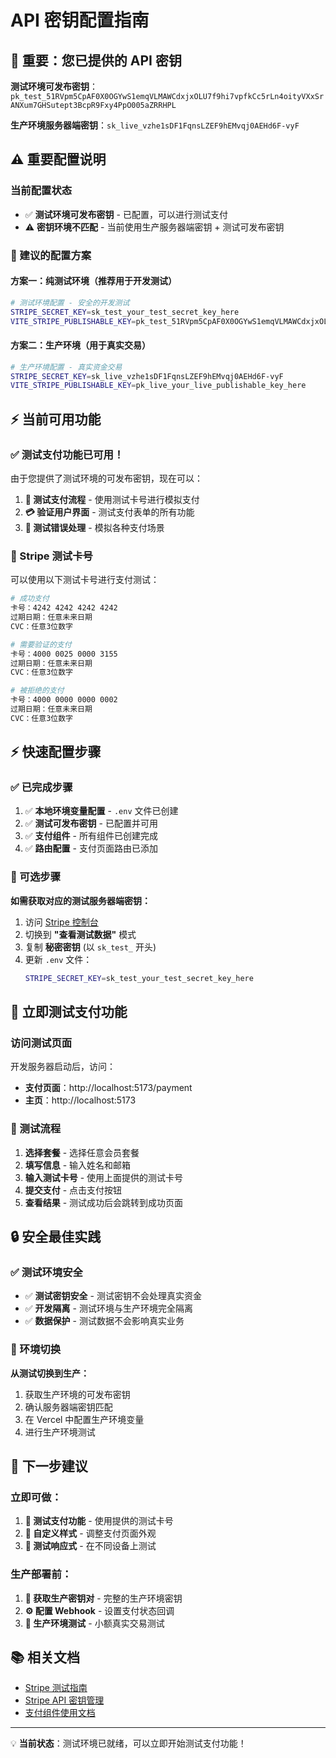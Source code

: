 # API 密钥配置指南

## 🔐 重要：您已提供的 API 密钥

**测试环境可发布密钥**：`pk_test_51RVpm5CpAF0X0OGYwS1emqVLMAWCdxjxOLU7f9hi7vpfkCc5rLn4oityVXxSrANXum7GHSutept3BcpR9Fxy4PpO005aZRRHPL`

**生产环境服务器端密钥**：`sk_live_vzhe1sDF1FqnsLZEF9hEMvqj0AEHd6F-vyF`

## ⚠️ 重要配置说明

### 当前配置状态

- ✅ **测试环境可发布密钥** - 已配置，可以进行测试支付
- ⚠️ **密钥环境不匹配** - 当前使用生产服务器端密钥 + 测试可发布密钥

### 🔧 建议的配置方案

#### 方案一：纯测试环境（推荐用于开发测试）

```bash
# 测试环境配置 - 安全的开发测试
STRIPE_SECRET_KEY=sk_test_your_test_secret_key_here
VITE_STRIPE_PUBLISHABLE_KEY=pk_test_51RVpm5CpAF0X0OGYwS1emqVLMAWCdxjxOLU7f9hi7vpfkCc5rLn4oityVXxSrANXum7GHSutept3BcpR9Fxy4PpO005aZRRHPL
```

#### 方案二：生产环境（用于真实交易）

```bash
# 生产环境配置 - 真实资金交易
STRIPE_SECRET_KEY=sk_live_vzhe1sDF1FqnsLZEF9hEMvqj0AEHd6F-vyF
VITE_STRIPE_PUBLISHABLE_KEY=pk_live_your_live_publishable_key_here
```

## ⚡ 当前可用功能

### ✅ 测试支付功能已可用！

由于您提供了测试环境的可发布密钥，现在可以：

1. **🧪 测试支付流程** - 使用测试卡号进行模拟支付
2. **💳 验证用户界面** - 测试支付表单的所有功能
3. **🔄 测试错误处理** - 模拟各种支付场景

### 🧪 Stripe 测试卡号

可以使用以下测试卡号进行支付测试：

```bash
# 成功支付
卡号：4242 4242 4242 4242
过期日期：任意未来日期
CVC：任意3位数字

# 需要验证的支付
卡号：4000 0025 0000 3155
过期日期：任意未来日期
CVC：任意3位数字

# 被拒绝的支付
卡号：4000 0000 0000 0002
过期日期：任意未来日期
CVC：任意3位数字
```

## ⚡ 快速配置步骤

### ✅ 已完成步骤

1. ✅ **本地环境变量配置** - `.env` 文件已创建
2. ✅ **测试可发布密钥** - 已配置并可用
3. ✅ **支付组件** - 所有组件已创建完成
4. ✅ **路由配置** - 支付页面路由已添加

### 🔄 可选步骤

**如需获取对应的测试服务器端密钥：**

1. 访问 [Stripe 控制台](https://dashboard.stripe.com/apikeys)
2. 切换到 **"查看测试数据"** 模式
3. 复制 **秘密密钥** (以 `sk_test_` 开头)
4. 更新 `.env` 文件：
   ```bash
   STRIPE_SECRET_KEY=sk_test_your_test_secret_key_here
   ```

## 🚀 立即测试支付功能

### 访问测试页面

开发服务器启动后，访问：

- **支付页面**：http://localhost:5173/payment
- **主页**：http://localhost:5173

### 🧪 测试流程

1. **选择套餐** - 选择任意会员套餐
2. **填写信息** - 输入姓名和邮箱
3. **输入测试卡号** - 使用上面提供的测试卡号
4. **提交支付** - 点击支付按钮
5. **查看结果** - 测试成功后会跳转到成功页面

## 🔒 安全最佳实践

### ✅ 测试环境安全

- ✅ **测试密钥安全** - 测试密钥不会处理真实资金
- ✅ **开发隔离** - 测试环境与生产环境完全隔离
- ✅ **数据保护** - 测试数据不会影响真实业务

### 🔄 环境切换

**从测试切换到生产：**

1. 获取生产环境的可发布密钥
2. 确认服务器端密钥匹配
3. 在 Vercel 中配置生产环境变量
4. 进行生产环境测试

## 🎯 下一步建议

### 立即可做：

1. **🧪 测试支付功能** - 使用提供的测试卡号
2. **🎨 自定义样式** - 调整支付页面外观
3. **📱 测试响应式** - 在不同设备上测试

### 生产部署前：

1. **🔑 获取生产密钥对** - 完整的生产环境密钥
2. **⚙️ 配置 Webhook** - 设置支付状态回调
3. **🧪 生产环境测试** - 小额真实交易测试

## 📚 相关文档

- [Stripe 测试指南](https://stripe.com/docs/testing)
- [Stripe API 密钥管理](https://stripe.com/docs/keys)
- [支付组件使用文档](../src/components/payment/README.md)

---

💡 **当前状态**：测试环境已就绪，可以立即开始测试支付功能！
